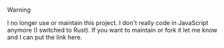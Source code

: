 > [!WARNING]  
> I no longer use or maintain this project. I don't really code in JavaScript anymore (I switched to Rust). If you want to maintain or fork it let me know and I can put the link here.
